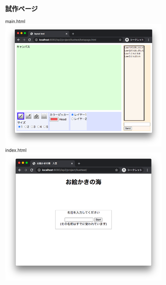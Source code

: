 ## 試作ページ
main.html
![試作ページ_main](../Images/試作ページ_main.png)
index.html
![試作ページ_index](../Images/試作ページ_index.png)
